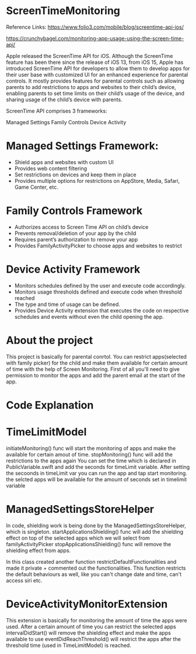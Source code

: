 # ScreenTimeMonitoring

Reference Links:
https://www.folio3.com/mobile/blog/screentime-api-ios/

https://crunchybagel.com/monitoring-app-usage-using-the-screen-time-api/

Apple released the ScreenTime API for iOS. Although the ScreenTime feature has been there since the release of iOS 13, from iOS 15, Apple has introduced ScreenTime API for developers to allow them to develop apps for their user base with customized UI for an enhanced experience for parental controls. It mostly provides features for parental controls such as allowing parents to add restrictions to apps and websites to their child’s device, enabling parents to set time limits on their child’s usage of the device, and sharing usage of the child’s device with parents.

ScreenTime API comprises 3 frameworks:

Managed Settings
Family Controls
Device Activity

# Managed Settings Framework:
- Shield apps and websites with custom UI
- Provides web content filtering
- Set restrictions on devices and keep them in place
- Provides multiple options for restrictions on AppStore, Media, Safari, Game Center, etc.

# Family Controls Framework
- Authorizes access to Screen Time API on child’s device
- Prevents removal/deletion of your app by the child
- Requires parent’s authorization to remove your app
- Provides FamilyActivityPicker to choose apps and websites to restrict

# Device Activity Framework
- Monitors schedules defined by the user and execute code accordingly.
- Monitors usage thresholds defined and execute code when threshold reached
- The type and time of usage can be defined.
- Provides Device Activity extension that executes the code on respective schedules and events without even the child opening the app.

# About the project
This project is basically for parental conrtol. You can restrict apps(selected with family picker) for the child and make them available for
certain amount of time with the help of Screen Monitoring.
First of all you'll need to give permission to monitor the apps and add the parent email at the start of the app.

# Code Explanation
# TimeLimitModel
initiateMonitoring() func will start the monitoring of apps and make the available for certain amout of time.
stopMonitoring() func will add the restrictions to the apps again
You can set the time which is declared in PublicVariable.swift and add the seconds for timeLimit variable.
After setting the secoonds in timeLimit var you can run the app and tap start monitoring.
the selcted apps will be available for the amount of seconds set in timelimit variable

# ManagedSettingsStoreHelper
In code, shielding work is being done by the ManagedSettingsStoreHelper, which is singleton.
startApplicationsShielding() func will add the shielding effect on top of the selected apps which we will select from familyActivityPicker
stopApplicationsShielding() func will remove the shielding effect from apps.

In this class created another function restrictDefaultFunctionalities and made it private + commented out the functionalities.
This function restricts the default behaviours as well, like you can't change date and time, can't access siri etc.

# DeviceActivityMonitorExtension
This extension is basically for monitoring the amount of time the apps were used.
After a certain amount of time you can restrict the selected apps
intervalDidStart() will remove the shielding effect and make the apps available to use
eventDidReachThreshold() will restrict the apps after the threshold time (used in TimeLimitModel) is reached.



